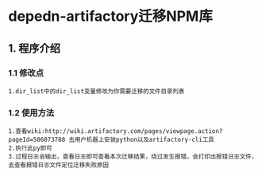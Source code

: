 # depedn-artifactory迁移NPM库
## 1. 程序介绍
### 1.1 修改点
```
1.dir_list中的dir_list变量修改为你需要迁移的文件目录列表
```
### 1.2 使用方法
```
1.查看wiki:http://wiki.artifactory.com/pages/viewpage.action?pageId=506073788 去用户机器上安装python以及artifactory-cli工具
2.执行此py即可
3.过程日志会输出，查看日志即可查看本次迁移结果，绕过发生报错，会打印出报错日志文件，去查看报错日志文件定位迁移失败原因
```